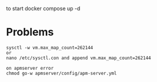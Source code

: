 to start docker compose up -d



# Problems

```
sysctl -w vm.max_map_count=262144 
or 
nano /etc/sysctl.con and append vm.max_map_count=262144

on apmserver error
chmod go-w apmserver/config/apm-server.yml
```

